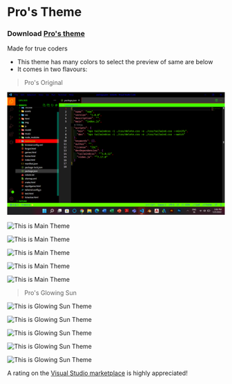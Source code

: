 # Pro's Theme


### Download [  Pro's theme](https://marketplace.visualstudio.com/items?itemName=ProGamer.pro-ggamer)
Made for true coders
- This theme has many colors to select the preview of same are below
-  It comes in two flavours:

> Pro's Original
> 
![This is Main Theme](./img/screenshot3.png)
>
![This is Main Theme]("./img/screenshot(4.png)")
>
![This is Main Theme]("./img/screenshot(5.png)")
>
![This is Main Theme]("./img/screenshot(6.png)")
>
![This is Main Theme]("./img/screenshot(7.png)")
>
![This is Main Theme]("./img/screenshot(8.png)")
> Pro's Glowing Sun
> 
>
![This is Glowing Sun Theme](./img/screenshot(11.png))
>
![This is Glowing Sun Theme](./img/screenshot(12.png))
>
![This is Glowing Sun Theme](./img/screenshot(13.png))
>
![This is Glowing Sun Theme](./img/screenshot(14.png))
>
![This is Glowing Sun Theme](./img/screenshot(15.png))


A rating on the [Visual Studio marketplace](https://marketplace.visualstudio.com/items?itemName=ProGamer.pro-ggamer) is highly appreciated!